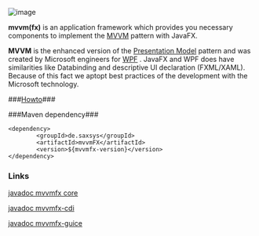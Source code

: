 ![image](http://www.buildpath.de/mvvm/mvvmfx.png)

__mvvm(fx)__ is an application framework which provides you necessary components to implement the [MVVM](../../wiki/MVVM "MVVM") pattern with JavaFX.

__MVVM__ is the enhanced version of the [Presentation Model](http://martinfowler.com/eaaDev/PresentationModel.html "Presentation Model") pattern and was created by Microsoft engineers for [WPF](http://msdn.microsoft.com/en-us/library/ms754130.aspx "WPF") . JavaFX and WPF does have similarities like Databinding and descriptive UI declaration (FXML/XAML). Because of this fact we aptopt best practices of the development with the Microsoft technology.

###[Howto](../../wiki "Howto")###

###Maven dependency###

```
<dependency>
		<groupId>de.saxsys</groupId>
		<artifactId>mvvmFX</artifactId>
		<version>${mvvmfx-version}</version>
</dependency>
```

### Links

[javadoc mvvmfx core](http://sialcasa.github.io/mvvmFX/javadoc/mvvmfx/)

[javadoc mvvmfx-cdi](http://sialcasa.github.io/mvvmFX/javadoc/mvvmfx-cdi/)

[javadoc mvvmfx-guice](http://sialcasa.github.io/mvvmFX/javadoc/mvvmfx-guice/)
